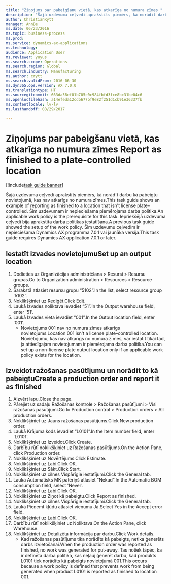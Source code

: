 ```yaml
--- 
title: "Ziņojums par pabeigšanu vietā, kas atkarīga no numura zīmes "
description: "Šajā uzdevuma ceļvedī aprakstīts piemērs, kā norādīt darbu kā pabeigtu novietojumā, kas nav atkarīgs no numura zīmes."
author: ChristianRytt
manager: AnnBe
ms.date: 06/23/2016
ms.topic: business-process
ms.prod: 
ms.service: dynamics-ax-applications
ms.technology: 
audience: Application User
ms.reviewer: yuyus
ms.search.scope: Operations
ms.search.region: Global
ms.search.industry: Manufacturing
ms.author: crytt
ms.search.validFrom: 2016-06-30
ms.dyn365.ops.version: AX 7.0.0
ms.translationtype: HT
ms.sourcegitcommit: 663da58ef01b705c0c984fbfd3fce8bc31be04c6
ms.openlocfilehash: a14efeda12cdb677bf9e82f251d1cb91e36337fb
ms.contentlocale: lv-lv
ms.lasthandoff: 08/29/2017

---
```

# <a name="report-as-finished-to-a-plate-controlled-location"></a><span data-ttu-id="06437-103">Ziņojums par pabeigšanu vietā, kas atkarīga no numura zīmes </span><span class="sxs-lookup"><span data-stu-id="06437-103">Report as finished to a plate-controlled location</span></span> 

[!include[task guide banner](../../includes/task-guide-banner.md)]

<span data-ttu-id="06437-104">Šajā uzdevuma ceļvedī aprakstīts piemērs, kā norādīt darbu kā pabeigtu novietojumā, kas nav atkarīgs no numura zīmes.</span><span class="sxs-lookup"><span data-stu-id="06437-104">This task guide shows an example of reporting as finished to a location that isn't license plate–controlled.</span></span> <span data-ttu-id="06437-105">Šim uzdevumam ir nepieciešama piemērojama darba politika.</span><span class="sxs-lookup"><span data-stu-id="06437-105">An applicable work policy is the prerequisite for this task.</span></span> <span data-ttu-id="06437-106">Iepriekšējā uzdevuma ceļvedī bija aprakstīta darba politikas iestatīšana.</span><span class="sxs-lookup"><span data-stu-id="06437-106">A previous task guide showed the setup of the work policy.</span></span> <span data-ttu-id="06437-107">Šim uzdevumu ceļvedim ir nepieciešama Dynamics AX programma 7.0.1 vai jaunāka versija.</span><span class="sxs-lookup"><span data-stu-id="06437-107">This task guide requires Dynamics AX application 7.0.1 or later.</span></span>




## <a name="set-up-an-output-location"></a><span data-ttu-id="06437-108">Iestatīt izvades novietojumu</span><span class="sxs-lookup"><span data-stu-id="06437-108">Set up an output location</span></span>
1. <span data-ttu-id="06437-109">Dodieties uz Organizācijas administrēšana > Resursi > Resursu grupas.</span><span class="sxs-lookup"><span data-stu-id="06437-109">Go to Organization administration > Resources > Resource groups.</span></span>
2. <span data-ttu-id="06437-110">Sarakstā atlasiet resursu grupu “5102”.</span><span class="sxs-lookup"><span data-stu-id="06437-110">In the list, select resource group '5102'.</span></span>
3. <span data-ttu-id="06437-111">Noklikšķiniet uz Rediģēt.</span><span class="sxs-lookup"><span data-stu-id="06437-111">Click Edit.</span></span>
4. <span data-ttu-id="06437-112">Laukā Izvades noliktava ievadiet “51”.</span><span class="sxs-lookup"><span data-stu-id="06437-112">In the Output warehouse field, enter '51'.</span></span>
5. <span data-ttu-id="06437-113">Laukā Izvades vieta ievadiet “001”.</span><span class="sxs-lookup"><span data-stu-id="06437-113">In the Output location field, enter '001'.</span></span>
    * <span data-ttu-id="06437-114">Novietojums 001 nav no numura zīmes atkarīgs novietojums.</span><span class="sxs-lookup"><span data-stu-id="06437-114">Location 001 isn't a license plate–controlled location.</span></span> <span data-ttu-id="06437-115">Novietojumu, kas nav atkarīgs no numura zīmes, var iestatīt tikai tad, ja attiecīgajam novietojumam ir piemērojama darba politika.</span><span class="sxs-lookup"><span data-stu-id="06437-115">You can set up a non–license plate output location only if an applicable work policy exists for the location.</span></span>  

## <a name="create-a-production-order-and-report-it-as-finished"></a><span data-ttu-id="06437-116">Izveidot ražošanas pasūtījumu un norādīt to kā pabeigtu</span><span class="sxs-lookup"><span data-stu-id="06437-116">Create a production order and report it as finished</span></span>
1. <span data-ttu-id="06437-117">Aizvērt lapu.</span><span class="sxs-lookup"><span data-stu-id="06437-117">Close the page.</span></span>
2. <span data-ttu-id="06437-118">Pārejiet uz sadaļu Ražošanas kontrole > Ražošanas pasūtījumi > Visi ražošanas pasūtījumi.</span><span class="sxs-lookup"><span data-stu-id="06437-118">Go to Production control > Production orders > All production orders.</span></span>
3. <span data-ttu-id="06437-119">Noklikšķiniet uz Jauns ražošanas pasūtījums.</span><span class="sxs-lookup"><span data-stu-id="06437-119">Click New production order.</span></span>
4. <span data-ttu-id="06437-120">Laukā Krājuma kods ievadiet “L0101”.</span><span class="sxs-lookup"><span data-stu-id="06437-120">In the Item number field, enter 'L0101'.</span></span>
5. <span data-ttu-id="06437-121">Noklikšķiniet uz Izveidot.</span><span class="sxs-lookup"><span data-stu-id="06437-121">Click Create.</span></span>
6. <span data-ttu-id="06437-122">Darbību rūtī noklikšķiniet uz Ražošanas pasūtījums.</span><span class="sxs-lookup"><span data-stu-id="06437-122">On the Action Pane, click Production order.</span></span>
7. <span data-ttu-id="06437-123">Noklikšķiniet uz Novērtējums.</span><span class="sxs-lookup"><span data-stu-id="06437-123">Click Estimate.</span></span>
8. <span data-ttu-id="06437-124">Noklikšķiniet uz Labi.</span><span class="sxs-lookup"><span data-stu-id="06437-124">Click OK.</span></span>
9. <span data-ttu-id="06437-125">Noklikšķiniet uz Sākt.</span><span class="sxs-lookup"><span data-stu-id="06437-125">Click Start.</span></span>
10. <span data-ttu-id="06437-126">Noklikšķiniet uz cilnes Vispārīgie iestatījumi.</span><span class="sxs-lookup"><span data-stu-id="06437-126">Click the General tab.</span></span>
11. <span data-ttu-id="06437-127">Laukā Automātisks MK patēriņš atlasiet "Nekad".</span><span class="sxs-lookup"><span data-stu-id="06437-127">In the Automatic BOM consumption field, select 'Never'.</span></span>
12. <span data-ttu-id="06437-128">Noklikšķiniet uz Labi.</span><span class="sxs-lookup"><span data-stu-id="06437-128">Click OK.</span></span>
13. <span data-ttu-id="06437-129">Noklikšķiniet uz Ziņot kā pabeigtu.</span><span class="sxs-lookup"><span data-stu-id="06437-129">Click Report as finished.</span></span>
14. <span data-ttu-id="06437-130">Noklikšķiniet uz cilnes Vispārīgie iestatījumi.</span><span class="sxs-lookup"><span data-stu-id="06437-130">Click the General tab.</span></span>
15. <span data-ttu-id="06437-131">Laukā Pieņemt kļūdu atlasiet vienumu Jā.</span><span class="sxs-lookup"><span data-stu-id="06437-131">Select Yes in the Accept error field.</span></span>
16. <span data-ttu-id="06437-132">Noklikšķiniet uz Labi.</span><span class="sxs-lookup"><span data-stu-id="06437-132">Click OK.</span></span>
17. <span data-ttu-id="06437-133">Darbību rūtī noklikšķiniet uz Noliktava.</span><span class="sxs-lookup"><span data-stu-id="06437-133">On the Action Pane, click Warehouse.</span></span>
18. <span data-ttu-id="06437-134">Noklikšķiniet uz Detalizēta informācija par darbu.</span><span class="sxs-lookup"><span data-stu-id="06437-134">Click Work details.</span></span>
    * <span data-ttu-id="06437-135">Kad ražošanas pasūtījums tika norādīts kā pabeigts, netika ģenerēts darbs izvietošanai.</span><span class="sxs-lookup"><span data-stu-id="06437-135">When the production order was reported as finished, no work was generated for put-away.</span></span> <span data-ttu-id="06437-136">Tas notiek tāpēc, ka ir definēta darba politika, kas neļauj ģenerēt darbu, kad produkts L0101 tiek norādīts kā pabeigts novietojumā 001.</span><span class="sxs-lookup"><span data-stu-id="06437-136">This occurs because a work policy is defined that prevents work from being generated when product L0101 is reported as finished to location 001.</span></span>  


